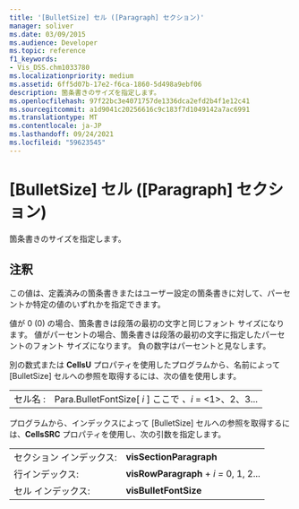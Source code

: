 ```yaml
---
title: '[BulletSize] セル ([Paragraph] セクション)'
manager: soliver
ms.date: 03/09/2015
ms.audience: Developer
ms.topic: reference
f1_keywords:
- Vis_DSS.chm1033780
ms.localizationpriority: medium
ms.assetid: 6ff5d07b-17e2-f6ca-1860-5d498a9ebf06
description: 箇条書きのサイズを指定します。
ms.openlocfilehash: 97f22bc3e4071757de1336dca2efd2b4f1e12c41
ms.sourcegitcommit: a1d9041c20256616c9c183f7d1049142a7ac6991
ms.translationtype: MT
ms.contentlocale: ja-JP
ms.lasthandoff: 09/24/2021
ms.locfileid: "59623545"
---
```

# <a name="bulletsize-cell-paragraph-section"></a>[BulletSize] セル ([Paragraph] セクション)

箇条書きのサイズを指定します。 
  
## <a name="remarks"></a>注釈

この値は、定義済みの箇条書きまたはユーザー設定の箇条書きに対して、パーセントか特定の値のいずれかを指定できます。 
  
値が 0 (0) の場合、箇条書きは段落の最初の文字と同じフォント サイズになります。 値がパーセントの場合、箇条書きは段落の最初の文字に指定したパーセントのフォント サイズになります。 負の数字はパーセントと見なします。
  
別の数式または **CellsU** プロパティを使用したプログラムから、名前によって [BulletSize] セルへの参照を取得するには、次の値を使用します。 
  
|||
|:-----|:-----|
| セル名 :  <br/> | Para.BulletFontSize[  *i*  ] ここで  *、i*  = <1>、2、3...  <br/> |
   
プログラムから、インデックスによって [BulletSize] セルへの参照を取得するには、**CellsSRC** プロパティを使用し、次の引数を指定します。 
  
|||
|:-----|:-----|
| セクション インデックス:  <br/> |**visSectionParagraph** <br/> |
| 行インデックス:  <br/> |**visRowParagraph**  +  *i* *=* 0, 1, 2...  <br/> |
| セル インデックス:  <br/> |**visBulletFontSize** <br/> |
   

